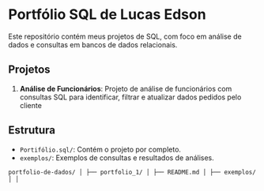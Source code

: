 # Portfólio SQL de Lucas Edson
Este repositório contém meus projetos de SQL, com foco em análise de dados e consultas em bancos de dados relacionais.

## Projetos
1. **Análise de Funcionários**: Projeto de análise de funcionários com consultas SQL para identificar, filtrar e atualizar dados pedidos pelo cliente

## Estrutura
- `Portifólio.sql/`: Contém o projeto por completo.
- `exemplos/`: Exemplos de consultas e resultados de análises.

```portfolio-de-dados/ │ ├── portfolio_1/ │ ├── README.md │ ├── exemplos/ │ │```
